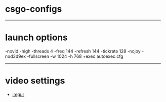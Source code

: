 # csgo-configs

---

# launch options

-novid -high -threads 4 -freq 144 -refresh 144 -tickrate 128 -nojoy -nod3d9ex -fullscreen -w 1024 -h 768 +exec autoexec.cfg

---

# video settings

- [imgur](https://i.imgur.com/P9s98nC.jpg)
